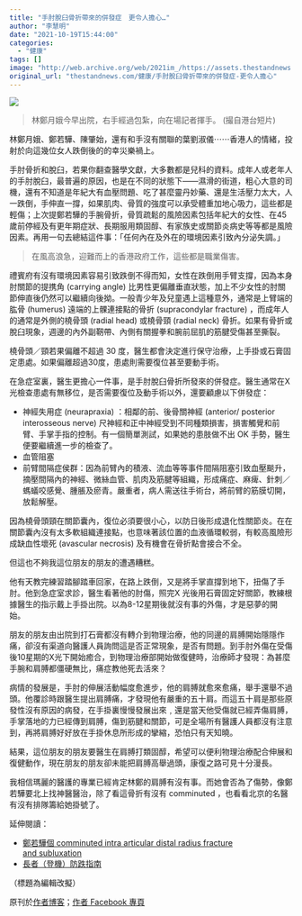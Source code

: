 ```yaml
---
title: "手肘脫臼骨折帶來的併發症　更令人擔心…"
author: "李慧明"
date: "2021-10-19T15:44:00"
categories:
  - "健康"
tags: []
image: "http://web.archive.org/web/2021im_/https://assets.thestandnews.com/media/photos/Layer_1_WzJjHal.png"
original_url: "thestandnews.com/健康/手肘脫臼骨折帶來的併發症-更令人擔心"
---
```

![](http://web.archive.org/web/2021im_/https://assets.thestandnews.com/media/photos/Layer_1_WzJjHal.png)
> 林鄭月娥今早出院，右手經過包紮，向在場記者揮手。 (撮自港台短片)

林鄭月娥、鄭若驊、陳肇始，還有和手沒有關聯的葉劉淑儀⋯⋯香港人的情緒，投射於向這幾位女人跌倒後的的幸災樂禍上。

手肘骨折和脫臼，若果你翻查醫學文獻，大多數都是兒科的資料。成年人或老年人的手肘脫臼，最普遍的原因，也是在不同的狀態下——濕滑的街道，粗心大意的司機，還有不知道是年紀大有血壓問題、吃了甚麼靈丹妙藥、還是生活壓力太大，人一跌倒，手伸直一撐，如果肌肉、骨質的強度可以承受體重加地心吸力，這些都是輕傷；上次提鄭若驊的手腕骨折，骨質疏鬆的風險因素包括年紀大的女性、在45歲前停經及有更年期症狀、長期服用類固醇、有家族史或關節炎病史等等都是風險因素。再用一句去總結這件事：「任何內在及外在的環境因素引致內分泌失調。」

> 在風高浪急，迎難而上的香港政府工作，這些都是職業傷害。

禮賓府有沒有環境因素容易引致跌倒不得而知，女性在跌倒用手臂支撐，因為本身肘關節的提携角 (carrying angle) 比男性更偏離垂直狀態，加上不少女性的肘關節伸直後仍然可以繼續向後拗。一般青少年及兒童遇上這種意外，通常是上臂端的肱骨 (humerus) 遠端的上髁連接點的骨折 (supracondylar fracture) ，而成年人的通常是外側的橈骨頭 (radial head) 或橈骨頸 (radial neck) 骨折。如果有骨折或脫臼現象，週邊的內外副靭帶、內側有關握拳和腕前屈肌的筋腱受傷甚至撕裂。

橈骨頭／頸若果偏離不超過 30 度，醫生都會決定進行保守治療，上手掛或石膏固定患處。如果偏離超過30度，患處則需要復位甚至要動手術。

在急症室裏，醫生更擔心一件事，是手肘脫臼骨折所發來的併發症。醫生通常在X光檢查患處有無移位，是否需要復位及動手術以外，還要顧慮以下併發症：

*   神經失用症 (neurapraxia) ：相鄰的前、後骨關神經 (anterior/ posterior interosseous nerve) 尺神經和正中神經受到不同種類損害，損害觸覺和前臂、手掌手指的控制。有一個簡單測試，如果她的患肢做不出 OK 手勢，醫生便要繼續進一步的檢查了。
*   血管阻塞
*   前臂間隔症侯群：因為前臂內的積液、流血等等事件間隔阻塞引致血壓颷升，摘壓間隔內的神經、微絲血管、肌肉及筋腱等組織，形成痛症、麻痺、針刺／螞蟻咬感覺、腫脹及瘀青。嚴重者，病人需送往手術台，將前臂的筋膜切開，放鬆解壓。

因為橈骨頭頸在關節囊內，復位必須要很小心，以防日後形成退化性關節炎。在在關節囊內沒有太多軟組織連接點，也意味著該位置的血液循環較弱，有較高風險形成缺血性壞死 (avascular necrosis) 及有機會在骨折點會接合不全。

但這也不夠我這位朋友的朋友的遭遇糟糕。

他有天教完練習踏腳踏車回家，在路上跌倒，又是將手掌直撐到地下，扭傷了手肘。他到急症室求診，醫生看著他的肘傷，照完X 光後用石膏固定好關節，教練根據醫生的指示戴上手掛出院。以為8-12星期後就沒有事的外傷，才是惡夢的開始。

朋友的朋友由出院到打石膏都沒有轉介到物理治療，他的同邊的肩膊開始隱隱作痛，卻沒有渠道向醫護人員詢問這是否正常現象，是否有問題。到手肘外傷在受傷後10星期的X光下開始癒合，到物理治療部開始做復健時，治療師才發現：為甚麼手腕和肩膊都僵硬無比，痛症教他死去活來？

病情的發展是，手肘的伸展活動幅度愈進步，他的肩膊就愈來愈痛，舉手還舉不過頭。他覆診時跟醫生提出肩膊痛，才發現他有嚴重的五十肩。而這五十肩是那些原發性沒有原因的病發，在手掛裏慢慢發展出來﹐還是當天他受傷就已經弄傷肩膊，手掌落地的力已經傳到肩膊，傷到筋腱和關節，可是全場所有醫護人員都沒有注意到，再將肩膊好好放在手掛休息所形成的攣縮，恐怕只有天知曉。

結果，這位朋友的朋友要醫生在肩膊打類固醇，希望可以便利物理治療配合伸展和復健動作，現在朋友的朋友卻未能把肩膊高舉過頭，康復之路可見十分漫長。

我相信瑪麗的醫護的專業已經肯定林鄭的肩膊有沒有事。而她會否為了傷勢，像鄭若驊要北上找神醫醫治，除了看這骨折有沒有 comminuted ，也看看北京的名醫有沒有排隊籌給她掛號了。

延伸閱讀：

*   [鄭若驊個 comminuted intra articular distal radius fracture and subluxation](http://web.archive.org/web/20211019213539/https://wp.me/p40PK4-17v)
*   [長者（登機）防跌指南](http://web.archive.org/web/20211019213539/https://wp.me/p40PK4-19S)

（標題為編輯改擬）

原刊於[作者博客](http://web.archive.org/web/20211019213539/https://jarvistower.wordpress.com/2021/10/19/%E6%9C%89%E5%A4%9A%E5%B0%91%E4%BA%BA%E5%9C%A8%E6%9C%9F%E5%BE%85-%E9%82%A3%E4%BA%BA%E7%9A%84%E6%89%8B%E8%82%98%E9%AA%A8%E6%8A%98%E4%BD%B5%E7%99%BC%E7%97%87/)；[作者 Facebook 專頁](http://web.archive.org/web/20211019213539/https://www.facebook.com/jarvistower)